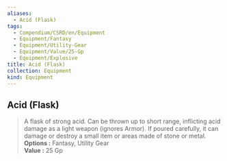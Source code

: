 ```yaml
---
aliases:
  - Acid (Flask)
tags:
  - Compendium/CSRD/en/Equipment
  - Equipment/Fantasy
  - Equipment/Utility-Gear
  - Equipment/Value/25-Gp
  - Equipment/Explosive
title: Acid (Flask)
collection: Equipment
kind: Equipment
---
```

## Acid (Flask)  
  
>A flask of strong acid. Can be thrown up to short range, inflicting acid damage as a light weapon (ignores Armor). If poured carefully, it can damage or destroy a small item or areas made of stone or metal.  
> **Options :** Fantasy, Utility Gear  
> **Value :** 25 Gp